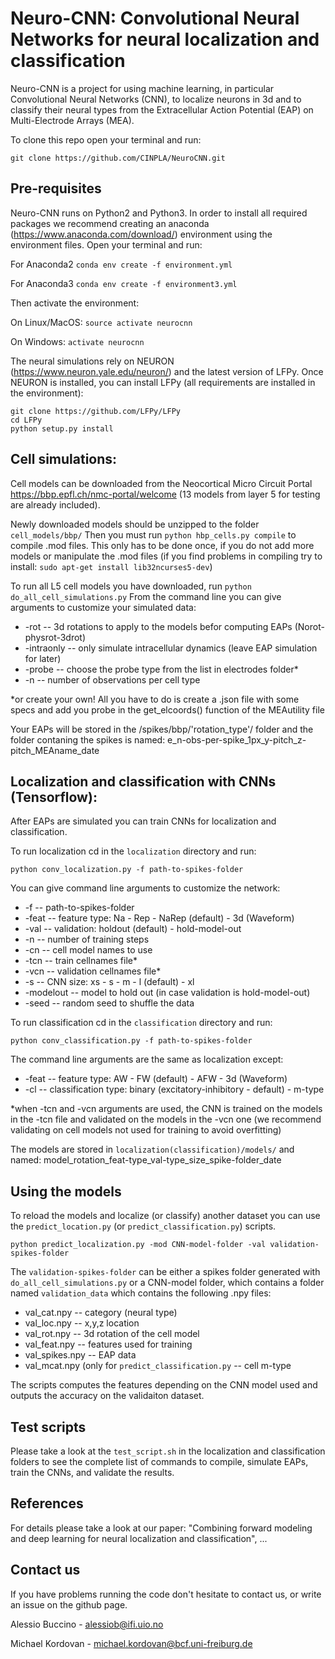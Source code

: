 # Neuro-CNN: Convolutional Neural Networks for neural localization and classification

Neuro-CNN is a project for using machine learning, in particular Convolutional Neural Networks (CNN), to localize neurons in
3d and to classify their neural types from the Extracellular Action Potential (EAP) on Multi-Electrode Arrays (MEA).

To clone this repo open your terminal and run:

`git clone https://github.com/CINPLA/NeuroCNN.git`

## Pre-requisites

Neuro-CNN runs on Python2 and Python3. In order to install all required packages we recommend creating an anaconda
(https://www.anaconda.com/download/) environment using the environment files. Open your terminal and run:

For Anaconda2
`conda env create -f environment.yml`

For Anaconda3
`conda env create -f environment3.yml`

Then activate the environment:

On Linux/MacOS:
`source activate neurocnn`

On Windows:
`activate neurocnn`

The neural simulations rely on NEURON (https://www.neuron.yale.edu/neuron/) and the latest version of LFPy. Once NEURON is installed, you can install LFPy (all requirements are installed in the environment):

```
git clone https://github.com/LFPy/LFPy
cd LFPy
python setup.py install
```

## Cell simulations:

Cell models can be downloaded from the Neocortical Micro Circuit Portal https://bbp.epfl.ch/nmc-portal/welcome
(13 models from layer 5 for testing are already included).

Newly downloaded models should be unzipped to the folder `cell_models/bbp/`
Then you must run `python hbp_cells.py compile` to compile .mod files. 
This only has to be done once, if you do not add more models or manipulate the .mod files
(if you find problems in compiling try to install: `sudo apt-get install lib32ncurses5-dev`)

To run all L5 cell models you have downloaded, run `python do_all_cell_simulations.py`
From the command line you can give arguments to customize your simulated data:

- -rot -- 3d rotations to apply to the models befor computing EAPs (Norot-physrot-3drot)
- -intraonly -- only simulate intracellular dynamics (leave EAP simulation for later)
- -probe -- choose the probe type from the list in electrodes folder*
- -n -- number of observations per cell type

*or create your own! All you have to do is create a .json file with some specs and add you probe in the get_elcoords()
function of the MEAutility file

Your EAPs will be stored in the /spikes/bbp/'rotation_type'/ folder and the folder contaning the spikes is named:
e_n-obs-per-spike_1px_y-pitch_z-pitch_MEAname_date

## Localization and classification with CNNs (Tensorflow):

After EAPs are simulated you can train CNNs for localization and classification.

To run localization cd in the `localization` directory and run:

`python conv_localization.py -f path-to-spikes-folder`

You can give command line arguments to customize the network:

- -f -- path-to-spikes-folder
- -feat -- feature type: Na - Rep - NaRep (default) - 3d (Waveform)
- -val -- validation: holdout (default) - hold-model-out
- -n -- number of training steps
- -cn -- cell model names to use
- -tcn -- train cellnames file*
- -vcn -- validation cellnames file*
- -s -- CNN size: xs - s - m - l (default) - xl
- -modelout -- model to hold out (in case validation is hold-model-out)
- -seed -- random seed to shuffle the data

To run classification cd in the `classification` directory and run:

`python conv_classification.py -f path-to-spikes-folder`

The command line arguments are the same as localization except:

- -feat -- feature type: AW - FW (default) - AFW - 3d (Waveform)
- -cl -- classification type: binary (excitatory-inhibitory - default) - m-type

*when -tcn and -vcn arguments are used, the CNN is trained on the models in the -tcn file and validated on the models in
the -vcn one (we recommend validating on cell models not used for training to avoid overfitting)

The models are stored in `localization(classification)/models/` and named:
model_rotation_feat-type_val-type_size_spike-folder_date

## Using the models

To reload the models and localize (or classify) another dataset you can use the `predict_location.py`
(or `predict_classification.py`) scripts.

`python predict_localization.py -mod CNN-model-folder -val validation-spikes-folder`

The `validation-spikes-folder` can be either a spikes folder generated with `do_all_cell_simulations.py` or a
CNN-model folder, which contains a folder named `validation_data` which contains the following .npy files:

- val_cat.npy -- category (neural type)
- val_loc.npy -- x,y,z location
- val_rot.npy -- 3d rotation of the cell model
- val_feat.npy -- features used for training
- val_spikes.npy -- EAP data
- val_mcat.npy (only for `predict_classification.py` -- cell m-type

The scripts computes the features depending on the CNN model used and outputs the accuracy on the validaiton dataset.

## Test scripts

Please take a look at the `test_script.sh` in the localization and classification folders to see the complete list of
commands to compile, simulate EAPs, train the CNNs, and validate the results.

## References

For details please take a look at our paper: "Combining forward modeling and deep learning for neural localization and
classification", ...

## Contact us

If you have problems running the code don't hesitate to contact us, or write an issue on the github page.

Alessio Buccino - alessiob@ifi.uio.no

Michael Kordovan - michael.kordovan@bcf.uni-freiburg.de
